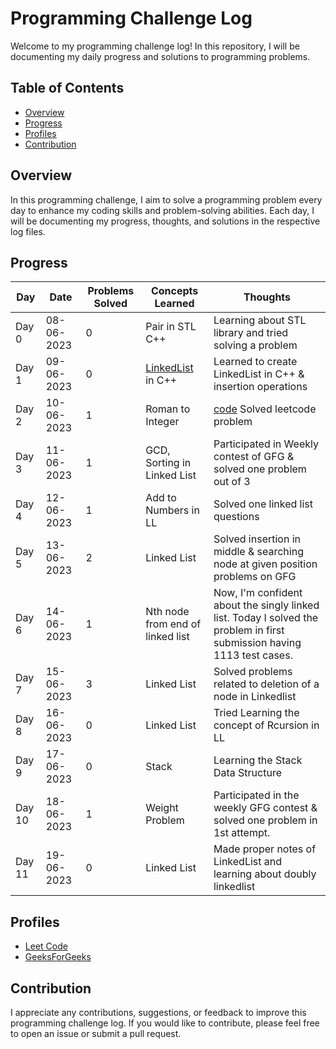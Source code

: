# Programming Challenge Log

Welcome to my programming challenge log! In this repository, I will be documenting my daily progress and solutions to programming problems.

## Table of Contents

- [Overview](#overview)
- [Progress](#progress)
- [Profiles](#profiles)
- [Contribution](#contribution)

## Overview

In this programming challenge, I aim to solve a programming problem every day to enhance my coding skills and problem-solving abilities. Each day, I will be documenting my progress, thoughts, and solutions in the respective log files.

## Progress

<!-- Update the table below with your daily progress -->

| **Day**   | **Date**       | **Problems Solved** | **Concepts Learned** | **Thoughts**                                               |
| --------- | ----------     | --------------      | ----------------     |     ----------------------------------------------------   |
| Day 0     | 08-06-2023     |       0             | Pair in STL C++      | Learning about STL library and tried solving a problem     |
| Day 1     | 09-06-2023     |       0             | [LinkedList](https://github.com/BalveerSinghYT/DSA/tree/main/LinkedList) in C++  | Learned to create LinkedList in C++ & insertion operations |
| Day 2     | 10-06-2023     |       1             | Roman to Integer     | [code](https://leetcode.com/problems/roman-to-integer/solutions/3622898/my-learning-of-the-day2/) Solved leetcode problem |
| Day 3     | 11-06-2023     |       1             | GCD, Sorting in Linked List | Participated in Weekly contest of GFG & solved one problem out of 3 |
| Day 4     | 12-06-2023     |       1             | Add to Numbers in LL | Solved one linked list questions |
| Day 5     | 13-06-2023     |       2             | Linked List | Solved insertion in middle & searching node at given position problems on GFG |
| Day 6     | 14-06-2023     |       1             | Nth node from end of linked list | Now, I'm confident about the singly linked list. Today I solved the problem in first submission having 1113 test cases.|
| Day 7     | 15-06-2023     |       3             | Linked List | Solved problems related to deletion of a node in Linkedlist |
| Day 8     | 16-06-2023     |       0             | Linked List | Tried Learning the concept of Rcursion in LL  |
| Day 9     | 17-06-2023     |       0             | Stack | Learning the Stack Data Structure  |
| Day 10    | 18-06-2023     |       1             | Weight Problem | Participated in the weekly GFG contest & solved one problem in 1st attempt.   |
| Day 11    | 19-06-2023     |       0             | Linked List | Made proper notes of LinkedList and learning about doubly linkedlist  |



## Profiles

<!-- Include any resources, tutorials, or references you found helpful -->

- [Leet Code](https://leetcode.com/BalveerSinghYT/)
- [GeeksForGeeks](https://auth.geeksforgeeks.org/user/balveersinghyt/)

## Contribution

I appreciate any contributions, suggestions, or feedback to improve this programming challenge log. If you would like to contribute, please feel free to open an issue or submit a pull request.

